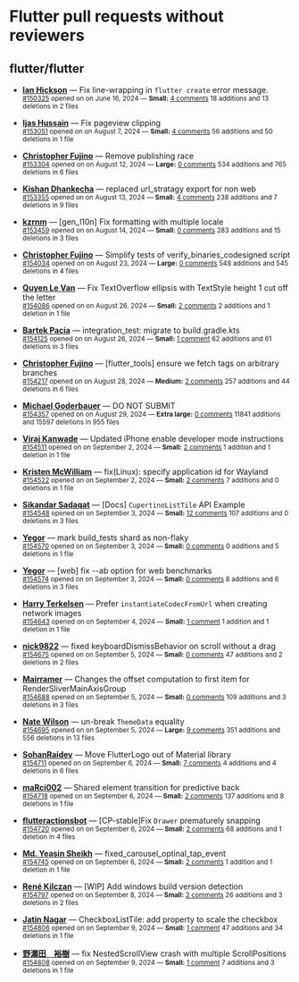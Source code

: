 # Flutter pull requests without reviewers

## flutter/flutter

* **[Ian Hickson](https://github.com/Hixie)** &mdash; Fix line-wrapping in `flutter create` error message.<br />
  <sub>[#150325](https://github.com/flutter/flutter/pull/150325) opened on on June 16, 2024 &mdash; **Small:** [4 comments](https://github.com/flutter/flutter/pull/150325) 18 additions and 13 deletions in 2 files</sub><br />

* **[Ijas Hussain](https://github.com/ijashuzain)** &mdash; Fix pageview clipping<br />
  <sub>[#153051](https://github.com/flutter/flutter/pull/153051) opened on on August 7, 2024 &mdash; **Small:** [4 comments](https://github.com/flutter/flutter/pull/153051) 56 additions and 50 deletions in 1 file</sub><br />

* **[Christopher Fujino](https://github.com/christopherfujino)** &mdash; Remove publishing race<br />
  <sub>[#153304](https://github.com/flutter/flutter/pull/153304) opened on on August 12, 2024 &mdash; **Large:** [0 comments](https://github.com/flutter/flutter/pull/153304) 534 additions and 765 deletions in 6 files</sub><br />

* **[Kishan Dhankecha](https://github.com/kishan-dhankecha)** &mdash; replaced url_stratagy export for non web<br />
  <sub>[#153355](https://github.com/flutter/flutter/pull/153355) opened on on August 13, 2024 &mdash; **Small:** [4 comments](https://github.com/flutter/flutter/pull/153355) 238 additions and 7 deletions in 9 files</sub><br />

* **[kzrnm](https://github.com/kzrnm)** &mdash; [gen_l10n] Fix formatting with multiple locale<br />
  <sub>[#153459](https://github.com/flutter/flutter/pull/153459) opened on on August 14, 2024 &mdash; **Small:** [0 comments](https://github.com/flutter/flutter/pull/153459) 283 additions and 15 deletions in 3 files</sub><br />

* **[Christopher Fujino](https://github.com/christopherfujino)** &mdash; Simplify tests of verify_binaries_codesigned script<br />
  <sub>[#154034](https://github.com/flutter/flutter/pull/154034) opened on on August 23, 2024 &mdash; **Large:** [0 comments](https://github.com/flutter/flutter/pull/154034) 548 additions and 545 deletions in 4 files</sub><br />

* **[Quyen Le Van](https://github.com/quyenvsp)** &mdash; Fix TextOverflow ellipsis with TextStyle height 1 cut off the letter<br />
  <sub>[#154086](https://github.com/flutter/flutter/pull/154086) opened on on August 26, 2024 &mdash; **Small:** [2 comments](https://github.com/flutter/flutter/pull/154086) 2 additions and 1 deletion in 1 file</sub><br />

* **[Bartek Pacia](https://github.com/bartekpacia)** &mdash; integration_test: migrate to build.gradle.kts<br />
  <sub>[#154125](https://github.com/flutter/flutter/pull/154125) opened on on August 26, 2024 &mdash; **Small:** [1 comment](https://github.com/flutter/flutter/pull/154125) 62 additions and 61 deletions in 3 files</sub><br />

* **[Christopher Fujino](https://github.com/christopherfujino)** &mdash; [flutter_tools] ensure we fetch tags on arbitrary branches<br />
  <sub>[#154217](https://github.com/flutter/flutter/pull/154217) opened on on August 28, 2024 &mdash; **Medium:** [2 comments](https://github.com/flutter/flutter/pull/154217) 257 additions and 44 deletions in 6 files</sub><br />

* **[Michael Goderbauer](https://github.com/goderbauer)** &mdash; DO NOT SUBMIT<br />
  <sub>[#154357](https://github.com/flutter/flutter/pull/154357) opened on on August 29, 2024 &mdash; **Extra large:** [0 comments](https://github.com/flutter/flutter/pull/154357) 11841 additions and 15597 deletions in 955 files</sub><br />

* **[Viraj Kanwade](https://github.com/virajkanwade)** &mdash; Updated iPhone enable developer mode instructions<br />
  <sub>[#154511](https://github.com/flutter/flutter/pull/154511) opened on on September 2, 2024 &mdash; **Small:** [2 comments](https://github.com/flutter/flutter/pull/154511) 1 addition and 1 deletion in 1 file</sub><br />

* **[Kristen McWilliam](https://github.com/Merrit)** &mdash; fix(Linux): specify application id for Wayland<br />
  <sub>[#154522](https://github.com/flutter/flutter/pull/154522) opened on on September 2, 2024 &mdash; **Small:** [2 comments](https://github.com/flutter/flutter/pull/154522) 7 additions and 0 deletions in 1 file</sub><br />

* **[Sikandar Sadaqat](https://github.com/Sikandar4747)** &mdash; [Docs] `CupertinoListTile` API Example<br />
  <sub>[#154548](https://github.com/flutter/flutter/pull/154548) opened on on September 3, 2024 &mdash; **Small:** [12 comments](https://github.com/flutter/flutter/pull/154548) 107 additions and 0 deletions in 3 files</sub><br />

* **[Yegor](https://github.com/yjbanov)** &mdash; mark build_tests shard as non-flaky<br />
  <sub>[#154570](https://github.com/flutter/flutter/pull/154570) opened on on September 3, 2024 &mdash; **Small:** [0 comments](https://github.com/flutter/flutter/pull/154570) 0 additions and 5 deletions in 1 file</sub><br />

* **[Yegor](https://github.com/yjbanov)** &mdash; [web] fix --ab option for web benchmarks<br />
  <sub>[#154574](https://github.com/flutter/flutter/pull/154574) opened on on September 3, 2024 &mdash; **Small:** [0 comments](https://github.com/flutter/flutter/pull/154574) 8 additions and 6 deletions in 3 files</sub><br />

* **[Harry Terkelsen](https://github.com/harryterkelsen)** &mdash; Prefer `instantiateCodecFromUrl` when creating network images<br />
  <sub>[#154643](https://github.com/flutter/flutter/pull/154643) opened on on September 4, 2024 &mdash; **Small:** [1 comment](https://github.com/flutter/flutter/pull/154643) 1 addition and 1 deletion in 1 file</sub><br />

* **[nick9822](https://github.com/nick9822)** &mdash; fixed keyboardDismissBehavior on scroll without a drag<br />
  <sub>[#154675](https://github.com/flutter/flutter/pull/154675) opened on on September 5, 2024 &mdash; **Small:** [0 comments](https://github.com/flutter/flutter/pull/154675) 47 additions and 2 deletions in 2 files</sub><br />

* **[Mairramer](https://github.com/Mairramer)** &mdash; Changes the offset computation to first item for RenderSliverMainAxisGroup<br />
  <sub>[#154688](https://github.com/flutter/flutter/pull/154688) opened on on September 5, 2024 &mdash; **Small:** [0 comments](https://github.com/flutter/flutter/pull/154688) 109 additions and 3 deletions in 3 files</sub><br />

* **[Nate Wilson](https://github.com/nate-thegrate)** &mdash; un-break `ThemeData` equality<br />
  <sub>[#154695](https://github.com/flutter/flutter/pull/154695) opened on on September 5, 2024 &mdash; **Large:** [9 comments](https://github.com/flutter/flutter/pull/154695) 351 additions and 556 deletions in 13 files</sub><br />

* **[SohanRaidev](https://github.com/SohanRaidev)** &mdash; Move FlutterLogo out of Material library<br />
  <sub>[#154711](https://github.com/flutter/flutter/pull/154711) opened on on September 6, 2024 &mdash; **Small:** [7 comments](https://github.com/flutter/flutter/pull/154711) 4 additions and 4 deletions in 6 files</sub><br />

* **[maRci002](https://github.com/maRci002)** &mdash; Shared element transition for predictive back<br />
  <sub>[#154718](https://github.com/flutter/flutter/pull/154718) opened on on September 6, 2024 &mdash; **Small:** [2 comments](https://github.com/flutter/flutter/pull/154718) 137 additions and 8 deletions in 1 file</sub><br />

* **[flutteractionsbot](https://github.com/flutteractionsbot)** &mdash; [CP-stable]Fix `Drawer` prematurely snapping<br />
  <sub>[#154720](https://github.com/flutter/flutter/pull/154720) opened on on September 6, 2024 &mdash; **Small:** [2 comments](https://github.com/flutter/flutter/pull/154720) 68 additions and 1 deletion in 4 files</sub><br />

* **[Md. Yeasin Sheikh](https://github.com/yeasin50)** &mdash; fixed_carousel_optinal_tap_event<br />
  <sub>[#154745](https://github.com/flutter/flutter/pull/154745) opened on on September 6, 2024 &mdash; **Small:** [2 comments](https://github.com/flutter/flutter/pull/154745) 1 addition and 1 deletion in 1 file</sub><br />

* **[René Kilczan](https://github.com/rekire)** &mdash; [WIP] Add windows build version detection<br />
  <sub>[#154797](https://github.com/flutter/flutter/pull/154797) opened on on September 8, 2024 &mdash; **Small:** [2 comments](https://github.com/flutter/flutter/pull/154797) 26 additions and 3 deletions in 2 files</sub><br />

* **[Jatin Nagar](https://github.com/itsjatinnagar)** &mdash; CheckboxListTile: add property to scale the checkbox<br />
  <sub>[#154806](https://github.com/flutter/flutter/pull/154806) opened on on September 9, 2024 &mdash; **Small:** [1 comment](https://github.com/flutter/flutter/pull/154806) 47 additions and 34 deletions in 1 file</sub><br />

* **[野瀬田　裕樹](https://github.com/yuukiw00w)** &mdash; fix NestedScrollView crash with multiple ScrollPositions<br />
  <sub>[#154808](https://github.com/flutter/flutter/pull/154808) opened on on September 9, 2024 &mdash; **Small:** [1 comment](https://github.com/flutter/flutter/pull/154808) 7 additions and 3 deletions in 1 file</sub><br />

